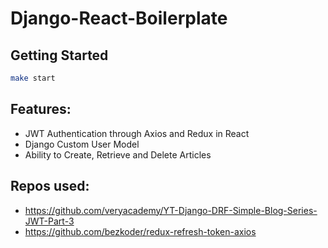 # Django-React-Boilerplate<br/>

## Getting Started

   ```bash
  make start
   ```
   
## Features:
- JWT Authentication through Axios and Redux in React <br/>
- Django Custom User Model <br/>
- Ability to Create, Retrieve and Delete Articles

## Repos used:
- https://github.com/veryacademy/YT-Django-DRF-Simple-Blog-Series-JWT-Part-3
- https://github.com/bezkoder/redux-refresh-token-axios

